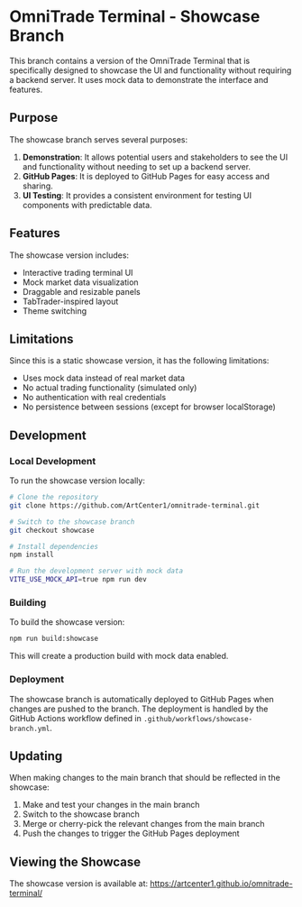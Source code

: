 # OmniTrade Terminal - Showcase Branch

This branch contains a version of the OmniTrade Terminal that is specifically designed to showcase the UI and functionality without requiring a backend server. It uses mock data to demonstrate the interface and features.

## Purpose

The showcase branch serves several purposes:

1. **Demonstration**: It allows potential users and stakeholders to see the UI and functionality without needing to set up a backend server.
2. **GitHub Pages**: It is deployed to GitHub Pages for easy access and sharing.
3. **UI Testing**: It provides a consistent environment for testing UI components with predictable data.

## Features

The showcase version includes:

- Interactive trading terminal UI
- Mock market data visualization
- Draggable and resizable panels
- TabTrader-inspired layout
- Theme switching

## Limitations

Since this is a static showcase version, it has the following limitations:

- Uses mock data instead of real market data
- No actual trading functionality (simulated only)
- No authentication with real credentials
- No persistence between sessions (except for browser localStorage)

## Development

### Local Development

To run the showcase version locally:

```bash
# Clone the repository
git clone https://github.com/ArtCenter1/omnitrade-terminal.git

# Switch to the showcase branch
git checkout showcase

# Install dependencies
npm install

# Run the development server with mock data
VITE_USE_MOCK_API=true npm run dev
```

### Building

To build the showcase version:

```bash
npm run build:showcase
```

This will create a production build with mock data enabled.

### Deployment

The showcase branch is automatically deployed to GitHub Pages when changes are pushed to the branch. The deployment is handled by the GitHub Actions workflow defined in `.github/workflows/showcase-branch.yml`.

## Updating

When making changes to the main branch that should be reflected in the showcase:

1. Make and test your changes in the main branch
2. Switch to the showcase branch
3. Merge or cherry-pick the relevant changes from the main branch
4. Push the changes to trigger the GitHub Pages deployment

## Viewing the Showcase

The showcase version is available at: https://artcenter1.github.io/omnitrade-terminal/

